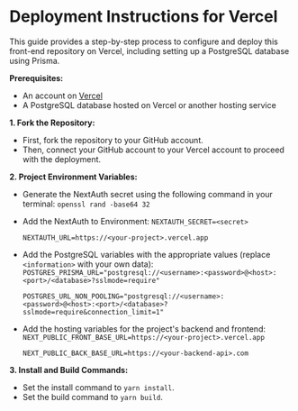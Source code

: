 # Deployment Instructions for Vercel

This guide provides a step-by-step process to configure and deploy this front-end repository on Vercel, including setting up a PostgreSQL database using Prisma.

**Prerequisites:**
- An account on [Vercel](https://vercel.com/)
- A PostgreSQL database hosted on Vercel or another hosting service

**1. Fork the Repository:**
- First, fork the repository to your GitHub account.
- Then, connect your GitHub account to your Vercel account to proceed with the deployment.

**2. Project Environment Variables:**
- Generate the NextAuth secret using the following command in your terminal: `openssl rand -base64 32`

- Add the NextAuth to Environment:
  `NEXTAUTH_SECRET=<secret>`
  
  `NEXTAUTH_URL=https://<your-project>.vercel.app`

- Add the PostgreSQL variables with the appropriate values (replace `<information>` with your own data):
  `POSTGRES_PRISMA_URL="postgresql://<username>:<password>@<host>:<port>/<database>?sslmode=require"`
  
  `POSTGRES_URL_NON_POOLING="postgresql://<username>:<password>@<host>:<port>/<database>?sslmode=require&connection_limit=1"`

- Add the hosting variables for the project's backend and frontend:
  `NEXT_PUBLIC_FRONT_BASE_URL=https://<your-project>.vercel.app`
  
  `NEXT_PUBLIC_BACK_BASE_URL=https://<your-backend-api>.com`

**3. Install and Build Commands:**
- Set the install command to `yarn install`.
- Set the build command to `yarn build`.
